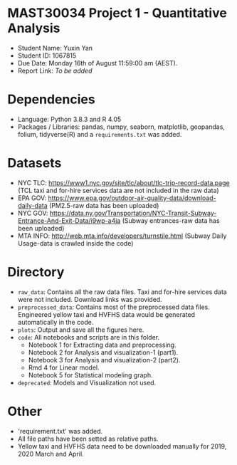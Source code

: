 # MAST30034 Project 1 - Quantitative Analysis
- Student Name: Yuxin Yan
- Student ID: 1067815
- Due Date: Monday 16th of August 11:59:00 am (AEST).
- Report Link: _To be added_

# Dependencies
- Language: Python 3.8.3 and R 4.05
- Packages / Libraries:  pandas, numpy, seaborn, matplotlib, geopandas, folium, tidyverse(R) and a `requirements.txt` was added.

# Datasets
- NYC TLC: https://www1.nyc.gov/site/tlc/about/tlc-trip-record-data.page (TCL taxi and for-hire services data are not included in the raw data)
- EPA GOV: https://www.epa.gov/outdoor-air-quality-data/download-daily-data  (PM2.5-raw data has been uploaded)
- NYC GOV: https://data.ny.gov/Transportation/NYC-Transit-Subway-Entrance-And-Exit-Data/i9wp-a4ja (Subway entrances-raw data has been uploaded)
- MTA INFO: http://web.mta.info/developers/turnstile.html (Subway Daily Usage-data is crawled inside the code)

# Directory
- `raw_data`: Contains all the raw data files. Taxi and for-hire services data were not included. Download links was provided.
- `preprocessed_data`: Contains most of the preprocessed data files. Engineered yellow taxi and HVFHS data would be generated automatically in the code. 
- `plots`: Output and save all the figures here.
- `code`: All notebooks and scripts are in this folder. 
    - Notebook 1 for Extracting data and preprocessing.
    - Notebook 2 for Analysis and visualization-1 (part1).
    - Notebook 3 for Analysis and visualization-2 (part2).
    - Rmd 4 for Linear model.
    - Notebook 5 for Statistical modeling graph.
- `deprecated`: Models and Visualization not used. 

# Other
- 'requirement.txt' was added.
- All file paths have been setted as relative paths.
- Yellow taxi and HVFHS data need to be downloaded manually for 2019, 2020 March and April.
